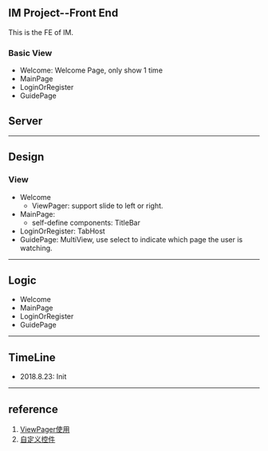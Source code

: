 ## IM Project--Front End

This is the FE of IM.

### Basic View

+ Welcome: Welcome Page, only show 1 time
+ MainPage
+ LoginOrRegister
+ GuidePage

## Server



---

## Design

### View

- Welcome
  - ViewPager: support slide to left or right.
- MainPage:
  -  self-define components: TitleBar
- LoginOrRegister: TabHost
- GuidePage: MultiView, use select to indicate which page the user is watching.

---

## Logic

- Welcome
- MainPage
- LoginOrRegister
- GuidePage

---

## TimeLine

+ 2018.8.23: Init

---

## reference

1. [ViewPager使用](<https://www.jianshu.com/p/9faa1fc3f527>)
2. [自定义控件](https://blog.csdn.net/guolin_blog/article/details/17357967)